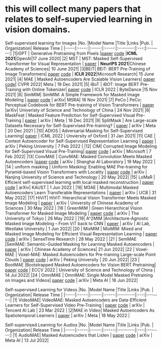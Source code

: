 # this will collect many papers that relates to self-supervied learning in vision domains.


Self-supervised learning for Images
|No.  |Model Name |Title |Links |Pub. | Organization| Release Time |
|-----|:-----:|:-----:|:-----:|:--------:|:---:|:-------:|
|1|iGPT |	Generative Pretraining from Pixels |[paper](http://proceedings.mlr.press/v119/chen20s/chen20s.pdf) [code](https://github.com/openai/image-gpt) |__ICML 2021__|OpenAI|17 June 2020|
|2| MST | MST: Masked Self-Supervised Transformer for Visual Representation | [paper](https://arxiv.org/pdf/2106.05656.pdf) | __NeurIPS 2021__|Chinese Academy of Sciences| 10 June 2021|
|3|BEiT| BEiT: BERT Pre-Training of Image Transformers| [paper](https://arxiv.org/abs/2106.08254) [code](https://github.com/microsoft/unilm/tree/master/beit) | __ICLR 2022__|Microsoft Research| 15 June 2021|
|4| MAE | Masked Autoencoders Are Scalable Vision Learners| [paper](https://arxiv.org/pdf/2111.06377.pdf) [code](https://github.com/facebookresearch/mae)| CVPR 2022| Meta | 19 Dec 2021|
|5| iBoT | iBOT: Image BERT Pre-Training with Online Tokenizer| [paper](https://arxiv.org/pdf/2111.07832.pdf) [code](https://github.com/bytedance/ibot) | ICLR 2022 | ByteDance |15 Nov 2021| 
|6| SimMIM| SimMIM: A Simple Framework for Masked Image Modeling | [paper](https://arxiv.org/pdf/2111.09886.pdf) [code](https://github.com/microsoft/SimMIM) | arXiv| MSRA| 18 Nov 2021| 
|7| PeCo | 	PeCo: Perceptual Codebook for BERT Pre-training of Vision Transformers | [paper](https://arxiv.org/pdf/2111.12710.pdf) |arXiv|  Univeristy of Science and Technology of China | 24 Nov 2021|
|8| MaskFeat | 	Masked Feature Prediction for Self-Supervised Visual Pre-Training | [paper](https://arxiv.org/pdf/2112.09133.pdf) | arXiv | Meta | 16 Dec 2021|
|9| SplitMask | Are Large-scale Datasets Necessary for Self-Supervised Pre-training? | [paper](https://arxiv.org/pdf/2112.10740.pdf) | arXiv | Meta | 20 Dec 2021 | 
|10| ADIOS | Adversarial Masking for Self-Supervised Learning| [paper](https://arxiv.org/pdf/2201.13100.pdf) | ICML 2022 | Unviersity of Oxford | 31 Jan 2021|
|11| CAE | Context Autoencoder for Self-Supervised Representation Learning | [paper](https://arxiv.org/pdf/2202.03026.pdf) | arXiv | Peking University | 7 Feb 2022 |
|12| CIM| Corrupted Image Modeling for Self-Supervised Visual Pre-Training| [paper](https://arxiv.org/pdf/2202.03382.pdf) [code](https://github.com/microsoft/unilm) | arXiv | Microsoft | 7 Feb 2022|
|13| ConvMAE | ConvMAE: Masked Convolution Meets Masked Autoencoders |[paper](https://arxiv.org/pdf/2205.03892.pdf) [code](https://github.com/Alpha-VL/ConvMAE) | arXiv | Shanghai AI Laboratory |  19 May 2022 |
|14 | uniform masking | Uniform Masking: Enabling MAE Pre-training for Pyramid-based Vision Transformers with Locality | [paper](https://arxiv.org/pdf/2205.10063.pdf)  [code](https://github.com/implus/UM-MAE) | arXiv | Nanjing University of Science and Technology | 20 May 2022|
|15| LoMaR | Efficient self-supervised learning with local masked reconstruction | [paper](https://arxiv.org/pdf/2206.00790.pdf) [code](https://github.com/junchen14/LoMaR) | arXiv| KAUST | 1 Jun 2022 |
|16| M3AE | Multimodal Masked Autoencoders Learn Transferable Representations | [paper](https://arxiv.org/pdf/2205.14204.pdf) | arXiv | UCB | 31 May 2022|
|17| HiViT| HiViT: Hierarchical Vision Transformer Meets Masked Image Modeling | [paper](https://arxiv.org/pdf/2205.14949.pdf) | arXiv | University of Chinese Academy of Sciences | 30 May 2022 |
|18 | GreenMiM |  Green Hierarchical Vision Transformer for Masked Image Modeling | [paper](https://arxiv.org/pdf/2205.13515v1.pdf) [code](https://github.com/LayneH/GreenMIM) | arXiv | The University of Tokyo | 26 May 2022 | 
|19| A^2MIM |Architecture-Agnostic Masked Image Modeling – From ViT back to CNN   | [paper](https://arxiv.org/pdf/2205.13943.pdf) | arXiv | AI Lab, Westlake University | 1 Jun 2022|
|20 | MixMIM | MixMIM: Mixed and Masked Image Modeling for Efficient Visual Representation Learning | [paper](https://arxiv.org/pdf/2205.13137.pdf) [code](https://github.com/Sense-X/MixMIM) | arXiv | SenseTime Research |  28 May 2022 |
|21 | SemMAE |SemMAE: Semantic-Guided Masking for Learning Masked Autoencoders | [paper](https://arxiv.org/pdf/2206.10207.pdf) | arXiv | Chinese Academy of Sciences| 21 Jun 2022|
|22 | Voxel-MAE | Voxel-MAE: Masked Autoencoders for Pre-training Large-scale Point Clouds | [paper](https://arxiv.org/pdf/2206.09900.pdf) [code](https://github.com/chaytonmin/Voxel-MAE) | arXiv | Peking University | 20 Jun 2022|
|23 | BootMAE |Bootstrapped Masked Autoencoders for Vision BERT Pretraining| [paper](https://arxiv.org/pdf/2207.07116.pdf) [code](https://github.com/LightDXY/BootMAE) | ECCV 2022 | University of Science and Technology of China | 14 Jul 2022|
|24 | OmniMAE | OmniMAE: Single Model Masked Pretraining on Images and Videos| [paper](https://arxiv.org/pdf/2206.08356.pdf) [code](https://github.com/facebookresearch/omnivore) | arXiv | Meta AI | 16 Jun 2022|

Self-supervised Learning for Videos
|No.  |Model Name |Title |Links |Pub. | Organization| Release Time |
|-----|:-----:|:-----:|:-----:|:--------:|:---:|:-------:|
|1| VideoMAE| VideoMAE: Masked Autoencoders are Data-Efficient Learners for Self-Supervised Video Pre-Training | [paper](https://arxiv.org/abs/2203.12602) [code](https://github.com/MCG-NJU/VideoMAE) | arXiv |  Tencent AI Lab | 23 Mar 2022 |
|2|MAE in Video| Masked Autoencoders As Spatiotemporal Learners | [paper](https://arxiv.org/pdf/2205.09113.pdf) | arXiv | Meta | 18 May 2022 |


Self-supervised Learning for Audios
|No.  |Model Name |Title |Links |Pub. | Organization| Release Time |
|-----|:-----:|:-----:|:-----:|:--------:|:---:|:-------:|
|1| AudioMAE| Masked Autoencoders that Listen | [paper](https://arxiv.org/pdf/2207.06405v1.pdf) [code](https://github.com/facebookresearch/AudioMAE) | arXiv |  Meta AI | 13 Jul 2022|



